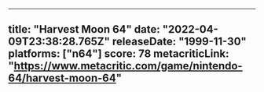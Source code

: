 
---
title: "Harvest Moon 64"
date: "2022-04-09T23:38:28.765Z"
releaseDate: "1999-11-30"
platforms: ["n64"]
score: 78
metacriticLink: "https://www.metacritic.com/game/nintendo-64/harvest-moon-64"
---
